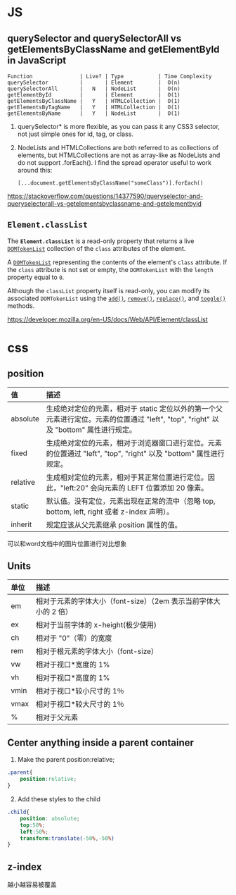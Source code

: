 

# JS

## querySelector and querySelectorAll vs getElementsByClassName and getElementById in JavaScript

```none
Function               | Live? | Type           | Time Complexity
querySelector          |       | Element        |  O(n)
querySelectorAll       |   N   | NodeList       |  O(n)
getElementById         |       | Element        |  O(1)
getElementsByClassName |   Y   | HTMLCollection |  O(1)
getElementsByTagName   |   Y   | HTMLCollection |  O(1)
getElementsByName      |   Y   | NodeList       |  O(1)
```

1. querySelector* is more flexible, as you can pass it any CSS3 selector, not just simple ones for id, tag, or class.

2. NodeLists and HTMLCollections are both referred to as collections of elements, but HTMLCollections are not as array-like as NodeLists and do not support .forEach(). I find the spread operator useful to work around this:

   `[...document.getElementsByClassName("someClass")].forEach()`

https://stackoverflow.com/questions/14377590/queryselector-and-queryselectorall-vs-getelementsbyclassname-and-getelementbyid



## **`Element.classList`**

The **`Element.classList`** is a read-only property that returns a live [`DOMTokenList`](https://developer.mozilla.org/en-US/docs/Web/API/DOMTokenList) collection of the `class` attributes of the element. 

A [`DOMTokenList`](https://developer.mozilla.org/en-US/docs/Web/API/DOMTokenList) representing the contents of the element's `class` attribute. If the `class` attribute is not set or empty, the `DOMTokenList` with the `length` property equal to `0`.

Although the `classList` property itself is read-only, you can modify its associated `DOMTokenList` using the [`add()`](https://developer.mozilla.org/en-US/docs/Web/API/DOMTokenList/add), [`remove()`](https://developer.mozilla.org/en-US/docs/Web/API/DOMTokenList/remove), [`replace()`](https://developer.mozilla.org/en-US/docs/Web/API/DOMTokenList/replace), and [`toggle()`](https://developer.mozilla.org/en-US/docs/Web/API/DOMTokenList/toggle) methods.

https://developer.mozilla.org/en-US/docs/Web/API/Element/classList

# css

## position

| 值       | 描述                                                         |
| :------- | :----------------------------------------------------------- |
| absolute | 生成绝对定位的元素，相对于 static 定位以外的第一个父元素进行定位。元素的位置通过 "left", "top", "right" 以及 "bottom" 属性进行规定。 |
| fixed    | 生成绝对定位的元素，相对于浏览器窗口进行定位。元素的位置通过 "left", "top", "right" 以及 "bottom" 属性进行规定。 |
| relative | 生成相对定位的元素，相对于其正常位置进行定位。因此，"left:20" 会向元素的 LEFT 位置添加 20 像素。 |
| static   | 默认值。没有定位，元素出现在正常的流中（忽略 top, bottom, left, right 或者 z-index 声明）。 |
| inherit  | 规定应该从父元素继承 position 属性的值。                     |

可以和word文档中的图片位置进行对比想象

## Units

| 单位 | 描述                                                         |
| :--- | :----------------------------------------------------------- |
| em   | 相对于元素的字体大小（font-size）（2em 表示当前字体大小的 2 倍） |
| ex   | 相对于当前字体的 x-height(极少使用)                          |
| ch   | 相对于 "0"（零）的宽度                                       |
| rem  | 相对于根元素的字体大小（font-size）                          |
| vw   | 相对于视口*宽度的 1%                                         |
| vh   | 相对于视口*高度的 1%                                         |
| vmin | 相对于视口*较小尺寸的 1％                                    |
| vmax | 相对于视口*较大尺寸的 1％                                    |
| %    | 相对于父元素                                                 |

## Center anything inside a parent container

1) Make the parent position:relative;

```css
.parent{
    position:relative;
}
```

2. Add these styles to the child

```css
.child{
    position: absolute;  
    top:50%;  
    left:50%;  
    transform:translate(-50%,-50%)
}
```

## z-index

越小越容易被覆盖